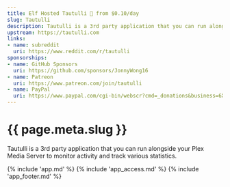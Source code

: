 ```yaml
---
title: Elf Hosted Tautulli 🧝 from $0.10/day
slug: Tautulli
description: Tautulli is a 3rd party application that you can run alongside your Plex Media Server to monitor activity and track various statistics
upstream: https://tautulli.com
links:
- name: subreddit
  uri: https://www.reddit.com/r/tautulli
sponsorships:
- name: GitHub Sponsors
  uri: https://github.com/sponsors/JonnyWong16
- name: Patreon
  uri: https://www.patreon.com/join/tautulli
- name: PayPal
  uri: https://www.paypal.com/cgi-bin/webscr?cmd=_donations&business=6XPPKTDSX9QFL&lc=US&item_name=Tautulli&currency_code=USD&bn=PP%2dDonationsBF%3abtn_donate_LG%2egif%3aNonHosted
---
```


# {{ page.meta.slug }}

Tautulli is a 3rd party application that you can run alongside your Plex Media Server to monitor activity and track various statistics.

{% include 'app.md' %}
{% include 'app_access.md' %}
{% include 'app_footer.md' %}